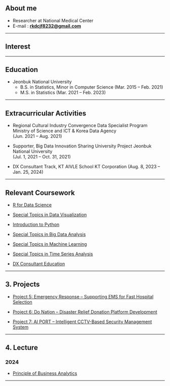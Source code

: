 
## About me

* Researcher at National Medical Center
* E-mail : **rkdcjf8232@gmail.com**

***

## Interest

  
***

## Education

* Jeonbuk National University  
  * B.S. in Statistics, Minor in Computer Science (Mar. 2015 – Feb. 2021)  
  * M.S. in Statistics (Mar. 2021 – Feb. 2023)

*** 
## Extracurricular Activities

* Regional Cultural Industry Convergence Data Specialist Program Ministry of Science and ICT & Korea Data Agency  
  (Jun. 2021 – Aug. 2021)

* Supporter, Big Data Innovation Sharing University Project Jeonbuk National University  
  (Jul. 1, 2021 – Oct. 31, 2021)

* DX Consultant Track, KT AIVLE School  KT Corporation (Aug. 8, 2023 – Jan. 25, 2024)

***

## Relevant Coursework

* [R for Data Science](https://gangcheol.github.io/mysite/posts/Lecture/RFD/%ED%86%B5%EA%B3%84%EB%B6%84%EC%84%9D/2021-06-01-01.%20sampling.html)

* [Special Topics in Data Visualization](https://gangcheol.github.io/mysite/posts/Lecture/STDV/2023-02-24-boxplot,%20histogram.html)

* [Introduction to Python](https://gangcheol.github.io/mysite/posts/Lecture/IP/2023-08-01-01wk.html)

* [Special Topics in Big Data Analysis](https://gangcheol.github.io/mysite/posts/Lecture/STBD/2022-03-08-(1%EC%A3%BC%EC%B0%A8).html)

* [Special Topics in Machine Learning](https://gangcheol.github.io/mysite/posts/Lecture/STML/2022-01-27-Intro.html)

* [Special Topics in Time Series Analysis](https://gangcheol.github.io/mysite/posts/Lecture/STTS/2021-09-01-00.%20intro.html)

* [DX Consultant Education](https://gangcheol.github.io/mysite2/)

***

## 3. Projects

* [Project 5: Emergency Response – Supporting EMS for Fast Hospital Selection](https://gangcheol.github.io/projects/posts/mini%20projects/%EB%B3%91%EC%9B%90%EC%84%A0%EC%A0%95%20%EC%86%94%EB%A3%A8%EC%85%98/2023-10-30-00.%20%EB%8D%B0%EC%9D%B4%ED%84%B0%20%EA%B0%80%EC%A0%B8%EC%98%A4%EA%B8%B0.html)

* [Project 6: Do Nation – Disaster Relief Donation Platform Development](https://gangcheol.github.io/projects/posts/big%20projects/Do,%20Nation/2023-11-05-00.%20%EA%B8%B0%ED%9A%8D%EC%84%9C.html)

* [Project 7: AI PORT – Intelligent CCTV-Based Security Management System](https://gangcheol.github.io/projects/posts/big%20projects/AI%20PORT/2023-12-28-01.%20model%20train.html)

***

## 4. Lecture

### 2024

* [Principle of Business Analytics](https://gangcheol.github.io/edu1/)

***
